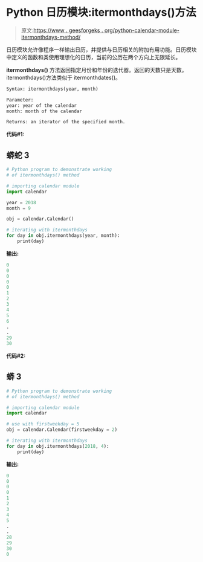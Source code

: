 # Python 日历模块:itermonthdays()方法

> 原文:[https://www . geesforgeks . org/python-calendar-module-itermonthdays-method/](https://www.geeksforgeeks.org/python-calendar-module-itermonthdays-method/)

日历模块允许像程序一样输出日历，并提供与日历相关的附加有用功能。日历模块中定义的函数和类使用理想化的日历，当前的公历在两个方向上无限延长。

**itermonthdays()** 方法返回指定月份和年份的迭代器。返回的天数只是天数。itermonthdays()方法类似于 itermonthdates()。

```py
Syntax: itermonthdays(year, month)

Parameter: 
year: year of the calendar
month: month of the calendar

Returns: an iterator of the specified month.
```

**代码#1:**

## 蟒蛇 3

```py
# Python program to demonstrate working
# of itermonthdays() method

# importing calendar module
import calendar

year = 2018
month = 9

obj = calendar.Calendar()

# iterating with itermonthdays
for day in obj.itermonthdays(year, month):
    print(day)
```

**输出:**

```py
0
0
0
0
0
1
2
3
4
5
6
.
.
29
30
```

**代码#2:**

## 蟒 3

```py
# Python program to demonstrate working
# of itermonthdays() method

# importing calendar module
import calendar

# use with firstweekday = 5
obj = calendar.Calendar(firstweekday = 2)

# iterating with itermonthdays
for day in obj.itermonthdays(2018, 4):
    print(day)
```

**输出:**

```py
0
0
0
0
1
2
3
4
5
.
.
28
29
30
0
```